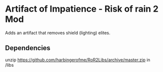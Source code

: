 # Artifact of Impatience - Risk of rain 2 Mod

Adds an artifact that removes shield (lighting) elites.

## Dependencies

unzip https://github.com/harbingerofme/RoR2Libs/archive/master.zip in /libs
